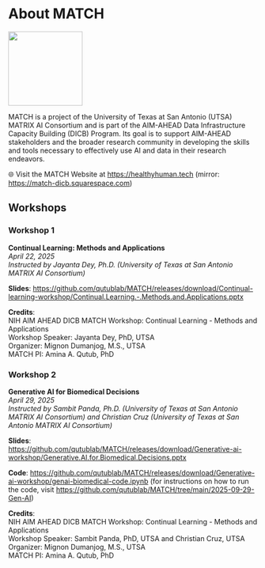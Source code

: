 # About MATCH

<img height="150" src="https://images.squarespace-cdn.com/content/v1/67cbe10c5e26f165fc131f55/fd54778b-7396-4ddd-8f37-83a1ef792dbb/MATCH+logo+-+no+background+v5.png?"  />

MATCH is a project of the University of Texas at San Antonio (UTSA) MATRIX AI Consortium and is part of the AIM-AHEAD Data Infrastructure Capacity Building (DICB) Program. Its goal is to support AIM-AHEAD stakeholders and the broader research community in developing the skills and tools necessary to effectively use AI and data in their research endeavors.

🌐 Visit the MATCH Website at https://healthyhuman.tech (mirror: https://match-dicb.squarespace.com)</p>

## Workshops

### Workshop 1

**Continual Learning: Methods and Applications**<br>
*April 22, 2025*<br>
*Instructed by Jayanta Dey, Ph.D. (University of Texas at San Antonio MATRIX AI Consortium)*

**Slides**: https://github.com/qutublab/MATCH/releases/download/Continual-learning-workshop/Continual.Learning.-.Methods.and.Applications.pptx

**Credits**:<br>
NIH AIM AHEAD DICB MATCH Workshop: Continual Learning - Methods and Applications<br>
Workshop Speaker: Jayanta Dey, PhD, UTSA<br>
Organizer: Mignon Dumanjog, M.S., UTSA<br>
MATCH PI: Amina A. Qutub, PhD

### Workshop 2

**Generative AI for Biomedical Decisions**<br>
*April 29, 2025*<br>
*Instructed by Sambit Panda, Ph.D. (University of Texas at San Antonio MATRIX AI Consortium) and Christian Cruz (University of Texas at San Antonio MATRIX AI Consortium)*

**Slides**: https://github.com/qutublab/MATCH/releases/download/Generative-ai-workshop/Generative.AI.for.Biomedical.Decisions.pptx

**Code**: https://github.com/qutublab/MATCH/releases/download/Generative-ai-workshop/genai-biomedical-code.ipynb (for instructions on how to run the code, visit https://github.com/qutublab/MATCH/tree/main/2025-09-29-Gen-AI)

**Credits**:<br>
NIH AIM AHEAD DICB MATCH Workshop: Continual Learning - Methods and Applications<br>
Workshop Speaker: Sambit Panda, PhD, UTSA and Christian Cruz, UTSA<br>
Organizer: Mignon Dumanjog, M.S., UTSA<br>
MATCH PI: Amina A. Qutub, PhD
